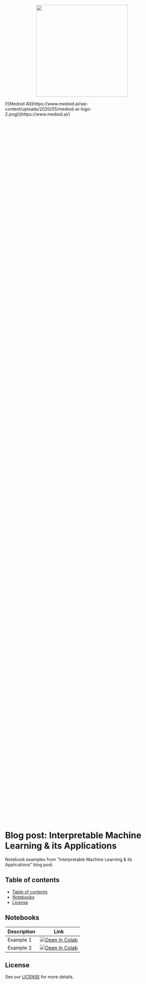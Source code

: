 <p align="center"><a href="https://www.medoid.ai/" target="_blank"><img src="https://www.medoid.ai/wp-content/uploads/2020/05/medoid-ai-logo-2.png" width="300px;" /></a></p>

<div style="width: 60%; height: 60%">
  [![Medoid AI](https://www.medoid.ai/wp-content/uploads/2020/05/medoid-ai-logo-2.png)](https://www.medoid.ai/)
</div>

# Blog post: Interpretable Machine Learning & its Applications

Notebook examples from "Interpretable Machine Learning &amp; its Applications" blog post.

## Table of contents

- [Table of contents](#table-of-contents)
- [Notebooks](#notebooks)
- [License](#license)

## Notebooks

Description | Link
--- | ---
Example 1 | [![Open In Colab](https://colab.research.google.com/assets/colab-badge.svg)](https://colab.research.google.com/github/medoidai/interpretable-machine-learning-blog-notebooks/blob/main/notebooks/example_1.ipynb)
Example 2 | [![Open In Colab](https://colab.research.google.com/assets/colab-badge.svg)](https://colab.research.google.com/github/medoidai/interpretable-machine-learning-blog-notebooks/blob/main/notebooks/example_2.ipynb)

## License

See our [LICENSE](LICENSE) for more details.
